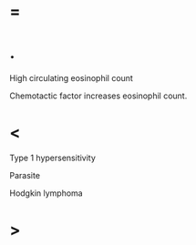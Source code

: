 # =

# .

High circulating eosinophil count

Chemotactic factor increases eosinophil count.

# <

Type 1 hypersensitivity

Parasite

Hodgkin lymphoma

# >
